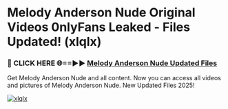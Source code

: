 # Melody Anderson Nude Original Videos 0nlyFans Leaked - Files Updated! (xlqlx)

<h3>🔴 CLICK HERE 🌐==►► <a href="https://tinyurl.com/5h6xmrr3" rel="nofollow">Melody Anderson Nude Updated Files</a></h3>

Get Melody Anderson Nude and all content. Now you can access all videos and pictures of Melody Anderson Nude. New Updated Files 2025!

[![xlqlx](https://i.imgur.com/KVD873Z.gif)](https://tinyurl.com/5h6xmrr3)
